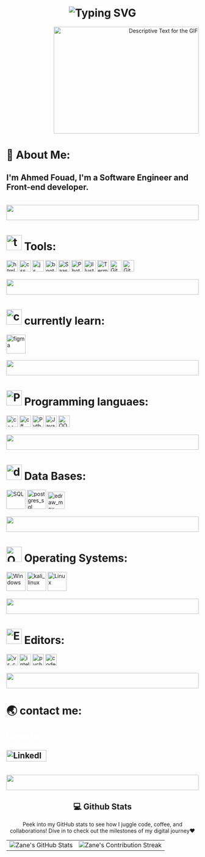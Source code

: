 <!--svg words-->
<div align="center">
    <h1> 
        <img src="https://readme-typing-svg.herokuapp.com?font=Jetbrains+mono&size=35&duration=3000&color=mix&center=true&vCenter=true&width=435&lines=I'm+Ahmed+Fouad;Front-end+Developer;Welcome+to+my+profile;" alt="Typing SVG"/>
    </h1>
</div>

<!--image gif & about me-->
<div >
    <p align="right">
        <img src="https://imarticus.org/blog/wp-content/uploads/2021/12/gew.gif" alt="Descriptive Text for the GIF" width="380" height="280" />
    </p>
    <h1 align="left">
        🚀 About Me:
    </h1>
    <h2 align="left">
        I'm Ahmed Fouad, I'm a Software Engineer and Front-end developer. 
    </h2>
</div>
<br>
<img src="https://github.com/Govindv7555/Govindv7555/blob/main/49e76e0596857673c5c80c85b84394c1.gif" width=100% height=40px>
<!--tools-->
<div >
    <h1 align="left"> 
        <img  height="40" src="https://neuralimpact.ca/wp-content/uploads/2020/04/Icons_Tools.png" alt="tools" /> Tools:
    </h1>
    <div>
        <img  height="30" src="https://cdn1.iconfinder.com/data/icons/hawcons/32/700034-icon-76-document-file-html-512.png" alt="html" />
        <img  height="30" src="https://icones.pro/wp-content/uploads/2022/08/icone-css-bleue.png" alt="css" />
        <img  height="30" src="https://images.ctfassets.net/ljpkryr3szrz/093DYK6vIBAxyn6GH6z3v/246fa36fa501fc309b1da8c5e3f31ecc/jsicon.png" alt="js" />
        <img  height="30" src="https://pluspng.com/img-png/bootstrap-png-bootstrap-512.png" alt="bootstrap" />
        <img  height="30" src="https://cdn-icons-png.flaticon.com/128/5256/5256916.png" alt="Saas" />
        <img  height="30" src="https://logos-world.net/wp-content/uploads/2020/11/Adobe-Photoshop-Emblem.png" alt="Photoshop" />
        <img  height="30" src="https://1.bp.blogspot.com/-sbTp-uUT_qY/XTcVQesQxWI/AAAAAAAABjA/_CNxAryl0MASwZKmS3RJaPORVwy-KruqgCLcBGAs/s1600/1540023537_adobe-                                               illustrator.png" alt="illustrator"/>
        <img  height="30" src="https://simplecodetips.com/wp-content/uploads/2017/01/Linux-Terminal-icon.png" alt="Terminal" />
        <img  height="30" src="https://cdn.freebiesupply.com/logos/large/2x/git-icon-logo-png-transparent.png" alt="Git" />
        <img  height="30" src="https://static-00.iconduck.com/assets.00/github-desktop-icon-2046x2048-r5plljad.png" alt="GitHup" />
    </div>
</div>
<br>
<img src="https://github.com/Govindv7555/Govindv7555/blob/main/49e76e0596857673c5c80c85b84394c1.gif" width=100% height=40px>
<!--currently learn:-->
<div >
    <h1 align="left"> 
       <img  height="40" src="https://cdn-icons-png.flaticon.com/512/12887/12887487.png" alt="currently_learn" /> currently learn:
    </h1>
    <div>
        <img  height="50" src="https://cdn.jim-nielsen.com/macos/1024/figma-2021-05-05.png" alt="figma" />
    </div>
</div>
<br>
<img src="https://github.com/Govindv7555/Govindv7555/blob/main/49e76e0596857673c5c80c85b84394c1.gif" width=100% height=40px>

<!--Programming languaes:-->
<div >
    <h1 align="left">  
       <img  height="40" src="https://cdn3.iconfinder.com/data/icons/internet-flat-icons-vol-1/256/36-1024.png" alt="Programming_languaes" /> Programming languaes:
    </h1>
    <div>
        <img  height="30" src="https://brandlogos.net/wp-content/uploads/2022/01/c-brandlogo.net_.png" alt="c++" />
        <img  height="30" src="https://static-00.iconduck.com/assets.00/csharp-line-icon-225x256-9zgzl5i0.png" alt="c#" />
        <img  height="30" src="https://suseelkumar.com/img/python.png" alt="Python" />
        <img  height="30" src="https://creazilla-store.fra1.digitaloceanspaces.com/icons/3247777/java-bold-icon-md.png" alt="Java" />
        <img  height="30" src="https://i.pinimg.com/originals/45/03/98/450398f4ff10d0253602b6a6d99419ed.png" alt="OOP" />
    </div>
</div>
<br>
<img src="https://github.com/Govindv7555/Govindv7555/blob/main/49e76e0596857673c5c80c85b84394c1.gif" width=100% height=40px>
<!--Data Bases-->
<div >
    <h1 align="left"> 
        <img  height="40" src="https://pluspng.com/img-png/database-icons-download-248-free-database-icon-page-1-1113.png" alt="database" /> Data Bases:
    </h1>
    <div>
        <img  height="50" src="https://static.vecteezy.com/system/resources/previews/022/597/198/original/3d-file-sql-icon-illustration-png.png" alt="SQL" />
        <img  height="50" src="https://www.gnugroup.org/images/nicepage-images/postgres-icon-24.png" alt="postgres_sql" />
        <img  height="45" src="https://img.informer.com/icons/png/128/7814/7814529.png" alt="edraw_max" />
    </div>
</div>
<br>
<img src="https://github.com/Govindv7555/Govindv7555/blob/main/49e76e0596857673c5c80c85b84394c1.gif" width=100% height=40px>
<!--Operating Systems-->
<div >
    <h1 align="left"> 
        <img height="40" src="https://cdn-icons-png.flaticon.com/512/6303/6303588.png" alt="Operating_Systems" /> Operating Systems:
    </h1>
    <div>
        <img width="50" height="50" src="https://www.pngall.com/wp-content/uploads/10/Windows-11-PNG-File.png" alt="Windows" />
        <img width="50" height="50" src="https://static-00.iconduck.com/assets.00/distributor-logo-kali-linux-icon-2048x2005-dki611fk.png" alt="kali_linux" />
        <img width="50" height="50" src="https://www.pngall.com/wp-content/uploads/5/Linux-Logo-PNG-Download-Image.png" alt="Linux" />
    </div>
</div>
<br>
<img src="https://github.com/Govindv7555/Govindv7555/blob/main/49e76e0596857673c5c80c85b84394c1.gif" width=100% height=40px>
<!--Editors-->
<div >
    <h1 align="left"> 
        <img  height="40" src="https://cdn-icons-png.flaticon.com/512/10648/10648333.png" alt="Editors" /> Editors:
    </h1>
    <div>
        <img  height="30" src="https://i.pinimg.com/originals/00/f4/05/00f40564d281eee8dbb931024b8e6975.png" alt="vs_code" />
        <img  height="30" src="https://logonoid.com/images/intellij-idea-logo.png" alt="intellij" />
        <img  height="30" src="https://static-00.iconduck.com/assets.00/pycharm-icon-512x506-r4mnkw3t.png" alt="pycharm" />
        <img  height="30" src="https://cdn3.emoji.gg/emojis/7377_code_blocks.png" alt="code_blocks" />
    </div>
</div>
<br>
<img src="https://github.com/Govindv7555/Govindv7555/blob/main/49e76e0596857673c5c80c85b84394c1.gif" width=100% height=40px>
<!--contact me-->
<div >
    <h1 align="left"> 
       🌏 contact me:
    </h1>
    <h2 align="left" style='color:white'>
           <a href="https://www.linkedin.com/in/ahmed-fouad-5227b0218/"  style="text-decoration: none; target="_blank">
                <p style='color:white'>Linked in</p>
            <img src="https://upload.wikimedia.org/wikipedia/commons/8/81/LinkedIn_icon.svg" alt="LinkedIn" width="105" height="30">
        </a>
 </h2>
    
</div>
<br>
<img src="https://github.com/Govindv7555/Govindv7555/blob/main/49e76e0596857673c5c80c85b84394c1.gif" width=100% height=40px>

<!--status-->
<div align="center">
<h2 align="center" class="section-heading"> 💻 Github Stats</h2>
<p>Peek into my GitHub stats to see how I juggle code, coffee, and collaborations! Dive in to check out the milestones of my digital journey❤️</p>
 <table align="center" width="100%" height="100%" >
    <tr>
       <td><img style="border: none;" src="https://github-profile-summary-cards.vercel.app/api/cards/profile-details?username=zanepearton&theme=github_dark" alt="Zane's GitHub Stats"/></td>   
       <td><img style="border: none;" src="https://github-readme-streak-stats.herokuapp.com/?user=zanepearton&theme=merko" alt="Zane's Contribution Streak"/></td>
    </tr>
 </table>

 <table align="center" width="100%" height="100%" >
    <tr>
        <td><img style="border: none;" src="https://github-profile-summary-cards.vercel.app/api/cards/stats?username=zanepearton&theme=github_dark" alt="Zane's GitHub Stats"/></td>
        <td><img style="border: none;" src="https://github-profile-summary-cards.vercel.app/api/cards/productive-time?username=zanepearton&theme=github_dark&utcOffset=10" alt="Zane's GitHub Stats"/>
        <td><img style="border: none;" src="https://github-profile-summary-cards.vercel.app/api/cards/repos-per-language?username=zanepearton&theme=github_dark" alt="Zane's GitHub Stats"/></td>
        <td><img style="border: none;" src="https://github-profile-summary-cards.vercel.app/api/cards/most-commit-language?username=zanepearton&theme=github_dark" alt="Zane's GitHub Stats"/></td>
    </tr>
 </table>
</div>

